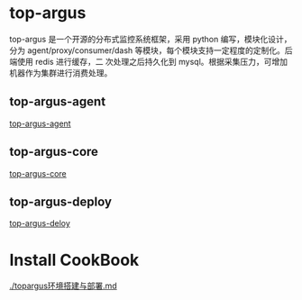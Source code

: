 # top-argus

top-argus 是⼀个开源的分布式监控系统框架，采⽤ python 编写，模块化设计，分为 agent/proxy/consumer/dash 等模块，每个模块⽀持⼀定程度的定制化。后端使⽤ redis 进⾏缓存，⼆
次处理之后持久化到 mysql。根据采集压⼒，可增加机器作为集群进⾏消费处理。

## top-argus-agent
[top-argus-agent](https://github.com/smaugx/top-argus-agent)

## top-argus-core
[top-argus-core](https://github.com/smaugx/top-argus)

## top-argus-deploy
[top-argus-deloy](https://github.com/smaugx/top-argus-deploy)

# Install CookBook
[./topargus环境搭建与部署.md](./topargus环境搭建与部署.md)
